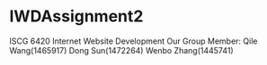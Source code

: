 # IWDAssignment2
ISCG 6420 Internet Website Development
Our Group Member:
Qile Wang(1465917)
Dong Sun(1472264)
Wenbo Zhang(1445741)
